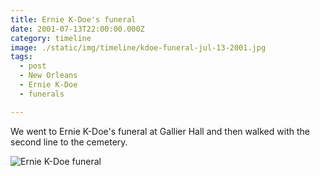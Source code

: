 ```yaml
---
title: Ernie K-Doe's funeral
date: 2001-07-13T22:00:00.000Z
category: timeline
image: ./static/img/timeline/kdoe-funeral-jul-13-2001.jpg
tags:
  - post 
  - New Orleans
  - Ernie K-Doe
  - funerals

---
```


We went to Ernie K-Doe's funeral at Gallier Hall and then walked with the second line to the cemetery. 

![Ernie K-Doe funeral](/static/img/timeline/kdoe-funeral-jul-13-2001.jpg "Ernie K-Doe funeral")